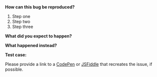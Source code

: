 <!-- Please only file bugs with FoundationPress on GitHub. If you've got an issue with the Foundation framework itself, please file the bug in the Foundation repository: https://github.com/zurb/foundation-sites. If you've got a more general question about how to use FoundationPress, please use the Gitter chatroom: https://gitter.im/olefredrik/FoundationPress -->

**How can this bug be reproduced?**

1. Step one
2. Step two
3. Step three

**What did you expect to happen?**

**What happened instead?**

**Test case:**

Please provide a link to a [CodePen](http://codepen.io/gakimball/pen/jqEMYp) or [JSFiddle](http://jsfiddle.net) that recreates the issue, if possible.
